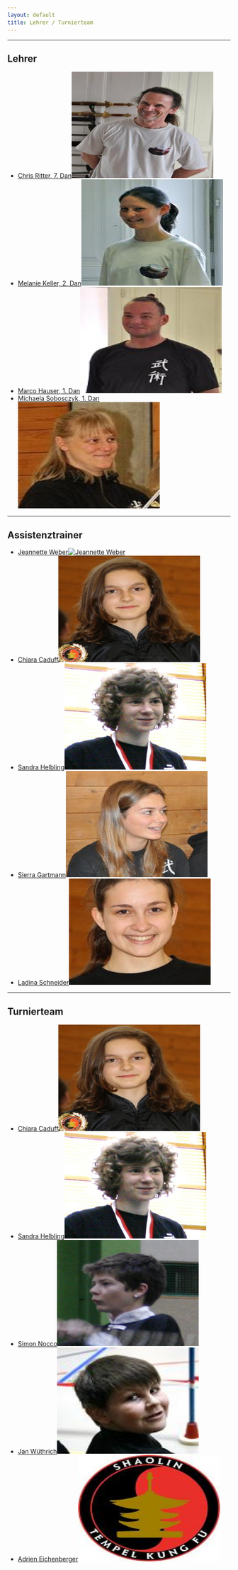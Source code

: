 ```yaml
---
layout: default
title: Lehrer / Turnierteam
---
```


---
Lehrer
---

<ul class="small-block-grid-1 medium-block-grid-2 large-block-grid-3">
<li><a href="/chris-ritter/" class="button-contact-place" title="Master Chris Ritter">Chris Ritter, 7. Dan<img src="/images/cr.jpg" width="320" height="240" alt="Chris Ritter"></a></li>
<li><a href="/melani-keller/" class="button-contact-place" title="Melanie Keller">Melanie Keller, 2. Dan<img src="/images/melanie-keller.jpg" width="320" height="240" alt="Shanja Friedli"></a></li>
<li><a href="/marco-hauser/" class="button-contact-place" title="Marco Hauser">Marco Hauser, 1. Dan<img src="/images/marco-hauser.jpg" width="320" height="240" alt="Marco Hauser"></a></li>
<li><a href="/michaela-sobo/" class="button-contact-place" title="Michaela Sobosczyk">Michaela Sobosczyk, 1. Dan<img src="/images/michi-sobo.jpg" width="320" height="240" alt="Michaela Sobosczyk"></a></li>
</ul>

---
Assistenztrainer
---

<ul class="small-block-grid-1 medium-block-grid-2 large-block-grid-3">
<li><a href="/jeannette-weber/" class="button-contact-place" title="Jeannette Weber">Jeannette Weber<img src="/images/jeannette-weber.jpg" width="320" height="240" alt="Jeannette Weber"></a></li>
<li><a href="/chiara-caduff/" class="button-contact-place" title="Chiara Caduff">Chiara Caduff<img src="/images/chiara-caduff.jpg" width="320" height="240" alt="Chiara Caduff"></a></li>
<li><a href="/sandra-helbling/" class="button-contact-place" title="Sandra Helbling">Sandra Helbling<img src="/images/sandra-helbling.jpg" width="320" height="240" alt="Sandra Helbling"></a></li>
<li><a href="/sierra-gartmann/" class="button-contact-place" title="Sierra Gartmann">Sierra Gartmann<img src="/images/sierra-gartmann.jpg" width="320" height="240" alt="Sierra Gartmann"></a></li>
<li><a href="/ladina-schneider/" class="button-contact-place" title="Ladina Schneider">Ladina Schneider<img src="/images/ladina-schneider.jpg" width="320" height="240" alt="Ladina Schneider"></a></li>
</ul>

---
Turnierteam
---
<ul class="small-block-grid-1 medium-block-grid-2 large-block-grid-3">
<li><a href="/chiara-caduff/" class="button-contact-place" title="Chiara Caduff">Chiara Caduff<img src="/images/chiara-caduff.jpg" width="320" height="240" alt="Chiara Caduff"></a></li>
<li><a href="/sandra-helbling/" class="button-contact-place" title="Sandra Helbling">Sandra Helbling<img src="/images/sandra-helbling.jpg" width="320" height="240" alt="Sandra Helbling"></a></li>
<li><a href="/simon-nocco/" class="button-contact-place" title="Simon Nocco">Simon Nocco<img src="/images/simon-nocco.jpg" width="320" height="240" alt="Simon Nocco"></a></li>
<li><a href="/jan-wüthrich/" class="button-contact-place" title="Jan Wüthrich">Jan Wüthrich<img src="/images/jan-wuethrich.jpg" width="320" height="240" alt="Jan Wüthrich"></a></li>
<li><a href="/adrien-eichenberger/" class="button-contact-place" title="Adrien Eichenberger">Adrien Eichenberger<img src="/images/diverses.jpg" width="320" height="240" alt="Adrien Eichenberger"></a></li>
</ul>